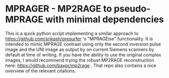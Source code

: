# MPRAGER - MP2RAGE to pseudo-MPRAGE with minimal dependencies

This is a quick python script implementing a similar approach to https://github.com/srikash/presurfer 's "MPRAGEise" functionality. It is intended to mimic MPRAGE contrast using only the second inversion pulse image and the UNI image as output by on current Siemens scanners by default at time of writing. If you have the ability to use the original complex images, I would recommend trying the robust MP2RAGE reconstruction here: https://github.com/baxpr/mp2rage . That repo also contains a nice overview of the relevant citations.

